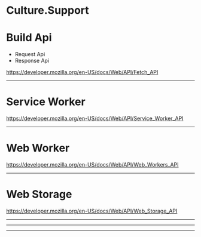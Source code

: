 # Culture.Support

# Build Api


- Request Api
- Response Api



https://developer.mozilla.org/en-US/docs/Web/API/Fetch_API


-----------

# Service Worker

https://developer.mozilla.org/en-US/docs/Web/API/Service_Worker_API


-------

# Web Worker

https://developer.mozilla.org/en-US/docs/Web/API/Web_Workers_API


----------

# Web Storage


https://developer.mozilla.org/en-US/docs/Web/API/Web_Storage_API

-------
-------
--------
